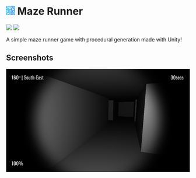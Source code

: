 # <img src="./.github/icon.png" width="24"/> Maze Runner

[![](https://img.shields.io/badge/Powered%20By-Unity-blue?logo=unity&style=flat-square)](https://unity.com/)
[![](https://img.shields.io/badge/Made%20With-Visual%20Studio-blue?logo=visual-studio&style=flat-square)](https://visualstudio.microsoft.com)

A simple maze runner game with procedural generation made with Unity!

## Screenshots

![](./.github/screenshots/0.png)